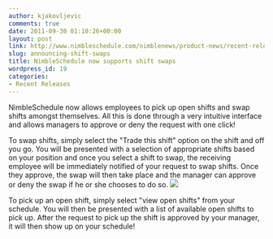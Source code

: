 ```yaml
---
author: kjakovljevic
comments: true
date: 2011-09-30 01:10:26+00:00
layout: post
link: http://www.nimbleschedule.com/nimblenews/product-news/recent-releases/announcing-shift-swaps/
slug: announcing-shift-swaps
title: NimbleSchedule now supports shift swaps
wordpress_id: 19
categories:
- Recent Releases
---
```


NimbleSchedule now allows employees to pick up open shifts and swap shifts amongst themselves. All this is done through a very intuitive interface and allows managers to approve or deny the request with one click!

To swap shifts, simply select the "Trade this shift" option on the shift and off you go. You will be presented with a selection of appropriate shifts based on your position and once you select a shift to swap, the receiving employee will be immediately notified of your request to swap shifts. Once they approve, the swap will then take place and the manager can approve or deny the swap if he or she chooses to do so.
![](/wp-content/uploads/2012/03/Capture.png)

To pick up an open shift, simply select "view open shifts" from your schedule. You will then be presented with a list of available open shifts to pick up. After the request to pick up the shift is approved by your manager, it will then show up on your schedule!
